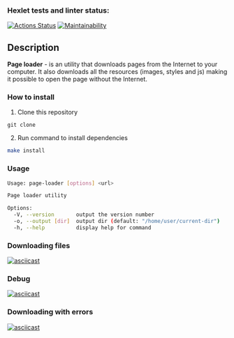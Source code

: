 ### Hexlet tests and linter status:
[![Actions Status](https://github.com/ivansneg2015/js-async-project-4/actions/workflows/hexlet-check.yml/badge.svg)](https://github.com/ivansneg2015/js-async-project-4/actions)
[![Maintainability](https://api.codeclimate.com/v1/badges/cf272218ef946b34d3db/maintainability)](https://codeclimate.com/github/ivansneg2015/js-async-project-4/maintainability)

## Description
**Page loader** - is an utility that downloads pages from the Internet to your computer. It also downloads all the resources (images, styles and js) making it possible to open the page without the Internet.

### How to install

1. Clone this repository
```bush
git clone 
```
2. Run command to install dependencies
```bash
make install
```

### Usage

```bash
Usage: page-loader [options] <url>

Page loader utility

Options:
  -V, --version       output the version number
  -o, --output [dir]  output dir (default: "/home/user/current-dir")
  -h, --help          display help for command
```

### Downloading files

[![asciicast](https://asciinema.org/a/LXMZN45XFjR13p4ToNud5Ahsp.svg)](https://asciinema.org/a/LXMZN45XFjR13p4ToNud5Ahsp)

### Debug

[![asciicast](https://asciinema.org/a/DsidXl54bYkra4QoaWbqaNTts.svg)](https://asciinema.org/a/DsidXl54bYkra4QoaWbqaNTts)

### Downloading with errors

[![asciicast](https://asciinema.org/a/s4MnP822WfNqvPPconEI58lmm.svg)](https://asciinema.org/a/s4MnP822WfNqvPPconEI58lmm)